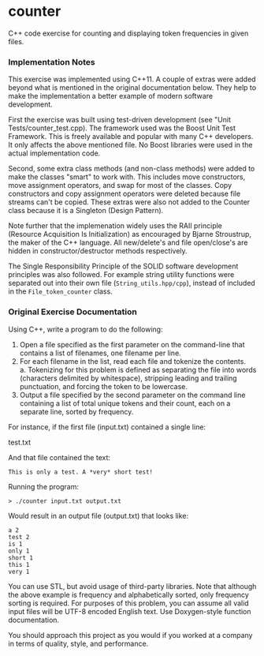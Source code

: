 # counter
C++ code exercise for counting and displaying token frequencies in given files. 

### Implementation Notes
This exercise was implemented using C++11. A couple of extras were added beyond what is mentioned in the original documentation below. They help to make the implementation a better example of modern software development. 

First the exercise was built using test-driven development (see "Unit Tests/counter_test.cpp). The framework used was the Boost Unit Test Framework. This is freely available and popular with many C++ developers. It only affects the above mentioned file. No Boost libraries were used in the actual implementation code. 

Second, some extra class methods (and non-class methods) were added to make the classes "smart" to work with. This includes move constructors, move assignment operators, and swap for most of the classes. Copy constructors and copy assignment operators were deleted because file streams can't be copied. These extras were also not added to the Counter class because it is a Singleton (Design Pattern).  

Note further that the implemenation widely uses the RAII principle (Resource Acquisition Is Initialization) as encouraged by Bjarne Stroustrup, the maker of the C++ language. All new/delete's and file open/close's are hidden in constructor/destructor methods respectively.

The Single Responsibility Principle of the SOLID software development principles was also followed. For example string utility functions were separated out into their own file (`String_utils.hpp/cpp`), instead of included in the `File_token_counter` class. 

### Original Exercise Documentation

Using C++, write a program to do the following:

1. Open a file specified as the first parameter on the command-line that contains a list of
filenames, one filename per line.
2. For each filename in the list, read each file and tokenize the contents.  
  a. Tokenizing for this problem is defined as separating the file into words
(characters delimited by whitespace), stripping leading and trailing punctuation,
and forcing the token to be lowercase.
3. Output a file specified by the second parameter on the command line containing a list of
total unique tokens and their count, each on a separate line, sorted by frequency.

For instance, if the first file (input.txt) contained a single line:

test.txt

And that file contained the text:
```
This is only a test. A *very* short test!
```

Running the program:
```
> ./counter input.txt output.txt
```

Would result in an output file (output.txt) that looks like:
```
a 2
test 2
is 1
only 1
short 1
this 1
very 1
```

You can use STL, but avoid usage of third-party libraries. Note that although the above example
is frequency and alphabetically sorted, only frequency sorting is required. For purposes of this
problem, you can assume all valid input files will be UTF-8 encoded English text. Use
Doxygen-style function documentation.

You should approach this project as you would if you worked at a company in terms of quality, style,
and performance.
